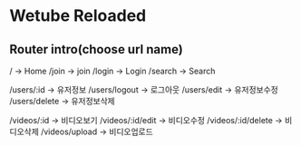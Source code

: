 # Wetube Reloaded

## Router intro(choose url name)

<!-- global Router-->

/ -> Home
/join -> join
/login -> Login
/search -> Search

<!-- user Router -->

/users/:id -> 유저정보
/users/logout -> 로그아웃
/users/edit -> 유저정보수정
/users/delete -> 유저정보삭제

<!-- video Router -->

/videos/:id -> 비디오보기
/videos/:id/edit -> 비디오수정
/videos/:id/delete -> 비디오삭제
/videos/upload -> 비디오업로드
